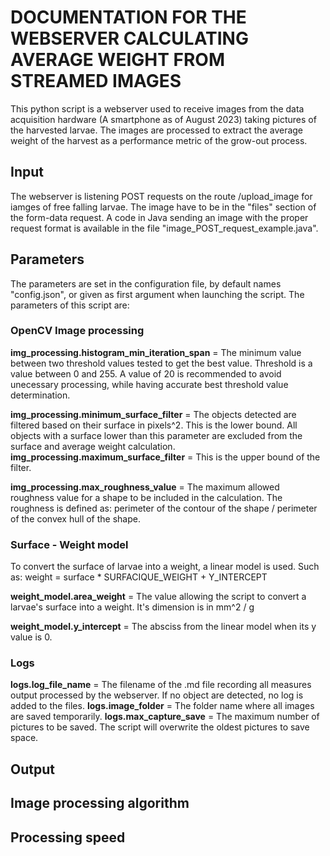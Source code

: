 # DOCUMENTATION FOR THE WEBSERVER CALCULATING AVERAGE WEIGHT FROM STREAMED IMAGES
This python script is a webserver used to receive images from the data acquisition hardware (A smartphone as of August 2023) taking pictures of the harvested larvae. The images are processed to extract the average weight of the harvest as a performance metric of the grow-out process.

## Input
The webserver is listening POST requests on the route /upload_image for iamges of free falling larvae. The image have to be in the "files" section of the form-data request. A code in Java sending an image with the proper request format is available in the file "image_POST_request_example.java".

## Parameters
The parameters are set in the configuration file, by default names "config.json", or given as first argument when launching the script.
The parameters of this script are:

### OpenCV Image processing
**img_processing.histogram_min_iteration_span** = The minimum value between two threshold values tested to get the best value.
Threshold is a value between 0 and 255. A value of 20 is recommended to avoid unecessary processing, while having accurate best threshold value determination.

**img_processing.minimum_surface_filter** = The objects detected are filtered based on their surface in pixels^2. This is the lower bound. All objects with a surface lower than this parameter are excluded from the surface and average weight calculation.
**img_processing.maximum_surface_filter** = This is the upper bound of the filter.

**img_processing.max_roughness_value** = The maximum allowed roughness value for a shape to be included in the calculation. The roughness is defined as: perimeter of the contour of the shape / perimeter of the convex hull of the shape.

### Surface - Weight model
To convert the surface of larvae into a weight, a linear model is used.
Such as: weight = surface * SURFACIQUE_WEIGHT + Y_INTERCEPT

**weight_model.area_weight** = The value allowing the script to convert a larvae's surface into a weight. It's dimension is in mm^2 / g

**weight_model.y_intercept** = The absciss from the linear model when its y value is 0. 

### Logs
**logs.log_file_name** = The filename of the .md file recording all measures output processed by the webserver.
If no object are detected, no log is added to the files.
**logs.image_folder** = The folder name where all images are saved temporarily.
**logs.max_capture_save** = The maximum number of pictures to be saved. The script will overwrite the oldest pictures to save space.

## Output
## Image processing algorithm
## Processing speed